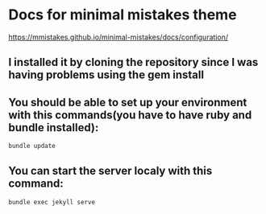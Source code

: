# Docs for minimal mistakes theme

https://mmistakes.github.io/minimal-mistakes/docs/configuration/

## I installed it by cloning the repository since I was having problems using the gem install

## You should be able to set up your environment with this commands(you have to have ruby and bundle installed):

```bash
bundle update
```


## You can start the server localy with this command:

```bash
bundle exec jekyll serve
```
